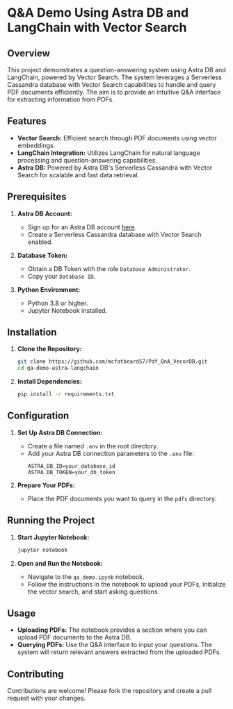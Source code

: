 # Q&A Demo Using Astra DB and LangChain with Vector Search

## Overview

This project demonstrates a question-answering system using Astra DB and LangChain, powered by Vector Search. The system leverages a Serverless Cassandra database with Vector Search capabilities to handle and query PDF documents efficiently. The aim is to provide an intuitive Q&A interface for extracting information from PDFs.

## Features

- **Vector Search:** Efficient search through PDF documents using vector embeddings.
- **LangChain Integration:** Utilizes LangChain for natural language processing and question-answering capabilities.
- **Astra DB:** Powered by Astra DB's Serverless Cassandra with Vector Search for scalable and fast data retrieval.

## Prerequisites

1. **Astra DB Account:**
   - Sign up for an Astra DB account [here](https://astra.datastax.com/).
   - Create a Serverless Cassandra database with Vector Search enabled.

2. **Database Token:**
   - Obtain a DB Token with the role `Database Administrator`.
   - Copy your `Database ID`.

3. **Python Environment:**
   - Python 3.8 or higher.
   - Jupyter Notebook installed.

## Installation

1. **Clone the Repository:**
   ```sh
   git clone https://github.com/mcfatbeard57/Pdf_QnA_VecorDB.git
   cd qa-demo-astra-langchain
   ```

2. **Install Dependencies:**
   ```sh
   pip install -r requirements.txt
   ```

## Configuration

1. **Set Up Astra DB Connection:**
   - Create a file named `.env` in the root directory.
   - Add your Astra DB connection parameters to the `.env` file:
     ```env
     ASTRA_DB_ID=your_database_id
     ASTRA_DB_TOKEN=your_db_token
     ```

2. **Prepare Your PDFs:**
   - Place the PDF documents you want to query in the `pdfs` directory.

## Running the Project

1. **Start Jupyter Notebook:**
   ```sh
   jupyter notebook
   ```

2. **Open and Run the Notebook:**
   - Navigate to the `qa_demo.ipynb` notebook.
   - Follow the instructions in the notebook to upload your PDFs, initialize the vector search, and start asking questions.

## Usage

- **Uploading PDFs:** The notebook provides a section where you can upload PDF documents to the Astra DB.
- **Querying PDFs:** Use the Q&A interface to input your questions. The system will return relevant answers extracted from the uploaded PDFs.

## Contributing

Contributions are welcome! Please fork the repository and create a pull request with your changes.

